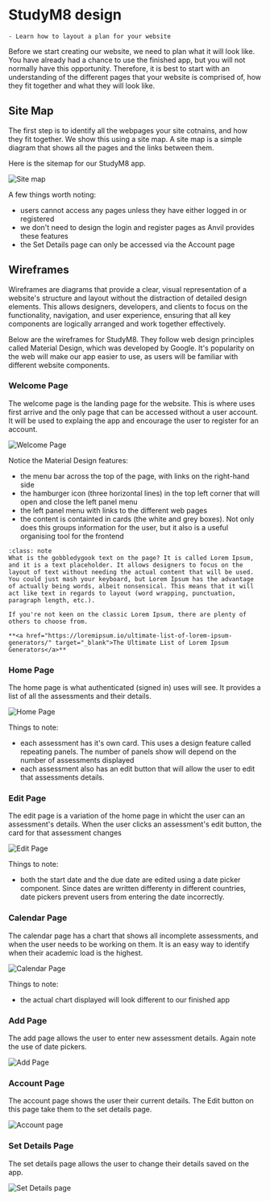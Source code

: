 # StudyM8 design

```{topic} In this tutorial you will:
- Learn how to layout a plan for your website
```

Before we start creating our website, we need to plan what it will look like. You have already had a chance to use the finished app, but you will not normally have this opportunity. Therefore, it is best to start with an understanding of the different pages that your website is comprised of, how they fit together and what they will look like.

## Site Map

The first step is to identify all the webpages your site cotnains, and how they fit together. We show this using a site map. A site map is a simple diagram that shows all the pages and the links between them.

Here is the sitemap for our StudyM8 app.

![Site map](./assets/img/03/site_map.png)

A few things worth noting:

- users cannot access any pages unless they have either logged in or registered
- we don't need to design the login and register pages as Anvil provides these features
- the Set Details page can only be accessed via the Account page

## Wireframes

Wireframes are diagrams that provide a clear, visual representation of a website's structure and layout without the distraction of detailed design elements. This allows designers, developers, and clients to focus on the functionality, navigation, and user experience, ensuring that all key components are logically arranged and work together effectively.

Below are the wireframes for StudyM8. They follow web design principles called Material Design, which was developed by Google. It's popularity on the web will make our app easier to use, as users will be familiar with different website components.

### Welcome Page

The welcome page is the landing page for the website. This is where uses first arrive and the only page that can be accessed without a user account. It will be used to explaing the app and encourage the user to register for an account.

![Welcome Page](./assets/img/03/wireframe_welcome.png)

Notice the Material Design features:

- the menu bar across the top of the page, with links on the right-hand side
- the hamburger icon (three horizontal lines) in the top left corner that will open and close the left panel menu
- the left panel menu with links to the different web pages
- the content is containted in cards (the white and grey boxes). Not only does this groups information for the user, but it also is a useful organising tool for the frontend

```{admonition} Lorem Ipsum
:class: note
What is the gobbledygook text on the page? It is called Lorem Ipsum, and it is a text placeholder. It allows designers to focus on the layout of text without needing the actual content that will be used. You could just mash your keyboard, but Lorem Ipsum has the advantage of actually being words, albeit nonsensical. This means that it will act like text in regards to layout (word wrapping, punctuation, paragraph length, etc.).

If you're not keen on the classic Lorem Ipsum, there are plenty of others to choose from.

**<a href="https://loremipsum.io/ultimate-list-of-lorem-ipsum-generators/" target="_blank">The Ultimate List of Lorem Ipsum Generators</a>**
```

### Home Page

The home page is what authenticated (signed in) uses will see. It provides a list of all the assessments and their details.

![Home Page](./assets/img/03/wireframe_home.png)

Things to note:

- each assessment has it's own card. This uses a design feature called repeating panels. The number of panels show will depend on the number of assessments displayed
- each assessment also has an edit button that will allow the user to edit that assessments details.

### Edit Page

The edit page is a variation of the home page in whicht the user can an assessment's details. When the user clicks an assessment's edit button, the card for that assessment changes

![Edit Page](./assets/img/03/wireframe_home_edit.png)

Things to note:

- both the start date and the due date are edited using a date picker component. Since dates are written differenty in different countries, date pickers prevent users from entering the date incorrectly.

### Calendar Page

The calendar page has a chart that shows all incomplete assessments, and when the user needs to be working on them. It is an easy way to identify when their academic load is the highest.

![Calendar Page](./assets/img/03/wireframe_calendar.png)

Things to note:

- the actual chart displayed will look different to our finished app

### Add Page

The add page allows the user to enter new assessment details. Again note the use of date pickers.

![Add Page](./assets/img/03/wireframe_add.png)

### Account Page

The account page shows the user their current details. The Edit button on this page take them to the set details page.

![Account page](./assets/img/03/wireframe_account.png)

### Set Details Page

The set details page allows the user to change their details saved on the app.

![Set Details page](./assets/img/03/wireframe_set_details.png)

